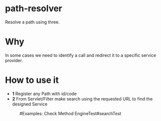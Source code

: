 # path-resolver
Resolve a path using three.

# Why
In some cases we need to identify a call and redirect it to a specific service provider.

# How to use it
<ul>
 <li><b>1</b> Register any Path with id/code</li>
 <li><b>2</b> From Servlet/Filter make search using the requested URL to find the designed Service</li>
<ul>

#Examples:
    Check Method EngineTest#searchTest


